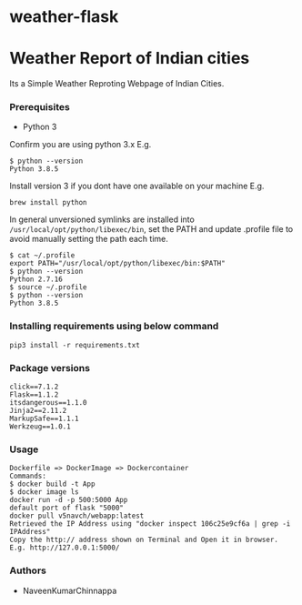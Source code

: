 # weather-flask

# Weather Report of Indian cities
Its a Simple Weather Reproting Webpage of Indian Cities.


### Prerequisites
 - Python 3

Confirm you are using python 3.x 
E.g.
```
$ python --version
Python 3.8.5
```
Install version 3 if you dont have one available on your machine 
E.g.
```
brew install python
```
In general unversioned symlinks are installed into `/usr/local/opt/python/libexec/bin`, set the PATH and update .profile file to avoid manually setting the path each time.
```
$ cat ~/.profile
export PATH="/usr/local/opt/python/libexec/bin:$PATH"
$ python --version
Python 2.7.16
$ source ~/.profile
$ python --version
Python 3.8.5
```
### Installing requirements using below command
```
pip3 install -r requirements.txt
```
### Package versions
```
click==7.1.2
Flask==1.1.2
itsdangerous==1.1.0
Jinja2==2.11.2
MarkupSafe==1.1.1
Werkzeug==1.0.1

```

### Usage

```
Dockerfile => DockerImage => Dockercontainer
Commands:
$ docker build -t App
$ docker image ls
docker run -d -p 500:5000 App
default port of flask "5000"
docker pull v5navch/webapp:latest
Retrieved the IP Address using "docker inspect 106c25e9cf6a | grep -i IPAddress"
Copy the http:// address shown on Terminal and Open it in browser. 
E.g. http://127.0.0.1:5000/

```











### Authors
 - NaveenKumarChinnappa
